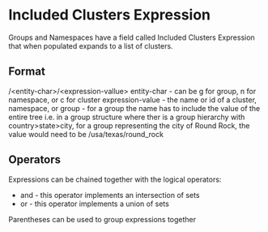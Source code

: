 # Included Clusters Expression

Groups and Namespaces have a field called Included Clusters Expression that when populated expands to a list of clusters.

## Format

/\<entity-char\>/\<expression-vallue\>
entity-char - can be g for group, n for namespace, or c for cluster
expression-value - the name or id of a cluster, namespace, or group - for a group the name has to include the value of the entire tree i.e. in a group structure where ther is a group hierarchy with country>state>city, for a group representing the city of Round Rock, the value would need to be /usa/texas/round_rock

## Operators

Expressions can be chained together with the logical operators:

- and - this operator implements an intersection of sets
- or - this operator implements a union of sets

Parentheses can be used to group expressions together
